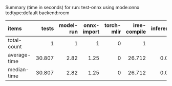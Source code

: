 Summary (time in seconds) for run: test-onnx using mode:onnx todtype:default backend:rocm

| items        |   tests |   model-run |   onnx-import |   torch-mlir |   iree-compile |   inference |
|:-------------|--------:|------------:|--------------:|-------------:|---------------:|------------:|
| total-count  |   1     |        1    |          1    |            0 |          1     |       0     |
| average-time |  30.807 |        2.82 |          1.25 |            0 |         26.712 |       0.025 |
| median-time  |  30.807 |        2.82 |          1.25 |            0 |         26.712 |       0.025 |

